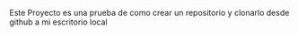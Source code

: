 Este Proyecto es una prueba de como crear un repositorio y clonarlo desde github a mi escritorio local
